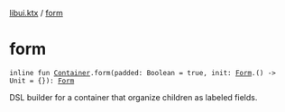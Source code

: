 [libui.ktx](README.md) / [form](form.md)

# form

`inline fun `[`Container`](-container/README.md)`.form(padded: Boolean = true, init: `[`Form`](-form/README.md)`.() -> Unit = {}): `[`Form`](-form/README.md)

DSL builder for a container that organize children as labeled fields.
